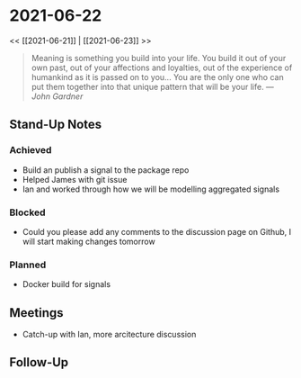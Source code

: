 # 2021-06-22

<< [[2021-06-21]] | [[2021-06-23]] >>

> Meaning is something you build into your life. You build it out of your own past, out of your affections and loyalties, out of the experience of humankind as it is passed on to you... You are the only one who can put them together into that unique pattern that will be your life.
> &mdash; <cite>John Gardner</cite>

## Stand-Up Notes

### Achieved
- Build an publish a signal to the package repo
- Helped James with git issue
- Ian and worked through how we will be modelling aggregated signals

### Blocked
- Could you please add any comments to the discussion page on Github, I will start making changes tomorrow
### Planned
- Docker build for signals

## Meetings
- Catch-up with Ian, more arcitecture discussion

## Follow-Up